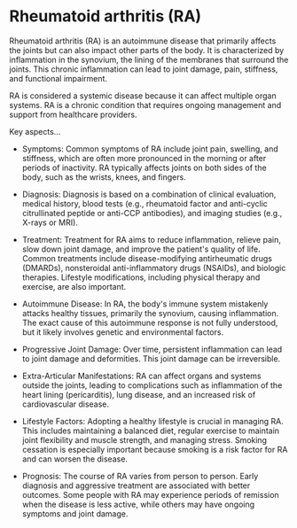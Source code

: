# Rheumatoid arthritis (RA)

Rheumatoid arthritis (RA) is an autoimmune disease that primarily affects the joints but can also impact other parts of the body. It is characterized by inflammation in the synovium, the lining of the membranes that surround the joints. This chronic inflammation can lead to joint damage, pain, stiffness, and functional impairment.

RA is considered a systemic disease because it can affect multiple organ systems. RA is a chronic condition that requires ongoing management and support from healthcare providers.

Key aspects…

* Symptoms: Common symptoms of RA include joint pain, swelling, and stiffness, which are often more pronounced in the morning or after periods of inactivity. RA typically affects joints on both sides of the body, such as the wrists, knees, and fingers.

* Diagnosis: Diagnosis is based on a combination of clinical evaluation, medical history, blood tests (e.g., rheumatoid factor and anti-cyclic citrullinated peptide or anti-CCP antibodies), and imaging studies (e.g., X-rays or MRI).

* Treatment: Treatment for RA aims to reduce inflammation, relieve pain, slow down joint damage, and improve the patient's quality of life. Common treatments include disease-modifying antirheumatic drugs (DMARDs), nonsteroidal anti-inflammatory drugs (NSAIDs), and biologic therapies. Lifestyle modifications, including physical therapy and exercise, are also important.

* Autoimmune Disease: In RA, the body's immune system mistakenly attacks healthy tissues, primarily the synovium, causing inflammation. The exact cause of this autoimmune response is not fully understood, but it likely involves genetic and environmental factors.

* Progressive Joint Damage: Over time, persistent inflammation can lead to joint damage and deformities. This joint damage can be irreversible.

* Extra-Articular Manifestations: RA can affect organs and systems outside the joints, leading to complications such as inflammation of the heart lining (pericarditis), lung disease, and an increased risk of cardiovascular disease.

* Lifestyle Factors: Adopting a healthy lifestyle is crucial in managing RA. This includes maintaining a balanced diet, regular exercise to maintain joint flexibility and muscle strength, and managing stress. Smoking cessation is especially important because smoking is a risk factor for RA and can worsen the disease.

* Prognosis: The course of RA varies from person to person. Early diagnosis and aggressive treatment are associated with better outcomes. Some people with RA may experience periods of remission when the disease is less active, while others may have ongoing symptoms and joint damage.

